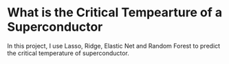 # What is the Critical Tempearture of a Superconductor
In this project, I use Lasso, Ridge, Elastic Net and Random Forest to predict the critical temperature of superconductor.
